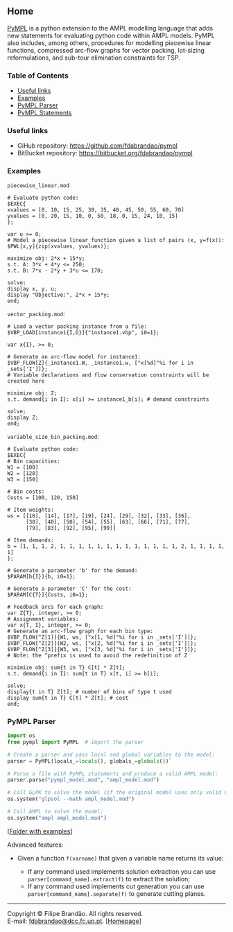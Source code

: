 ## Home

[PyMPL](https://github.com/fdabrandao/pympl) is a python extension to the AMPL modelling language that adds new statements for evaluating python code within AMPL models. PyMPL also includes, among others, procedures for modelling piecewise linear functions, compressed arc-flow graphs for vector packing, lot-sizing reformulations, and sub-tour elimination constraints for TSP.

### Table of Contents

  * [Useful links](#useful-links)
  * [Examples](#examples)
  * [PyMPL Parser](#pympl-parser)
  * [PyMPL Statements](STMTS)

### Useful links

* GiHub repository: <https://github.com/fdabrandao/pympl>
* BitBucket repository: <https://bitbucket.org/fdabrandao/pympl>

### Examples

``piecewise_linear.mod``

```ampl
# Evaluate python code:
$EXEC{
xvalues = [0, 10, 15, 25, 30, 35, 40, 45, 50, 55, 60, 70]
yvalues = [0, 20, 15, 10, 0, 50, 18, 0, 15, 24, 10, 15]
};

var u >= 0;
# Model a piecewise linear function given a list of pairs (x, y=f(x)):
$PWL[x,y]{zip(xvalues, yvalues)};

maximize obj: 2*x + 15*y;
s.t. A: 3*x + 4*y <= 250;
s.t. B: 7*x - 2*y + 3*u <= 170;

solve;
display x, y, u;
display "Objective:", 2*x + 15*y;
end;
```

``vector_packing.mod``:

```ampl
# Load a vector packing instance from a file:
$VBP_LOAD[instance1{I,D}]{"instance1.vbp", i0=1};

var x{I}, >= 0;

# Generate an arc-flow model for instance1:
$VBP_FLOW[Z]{_instance1.W, _instance1.w, ["x[%d]"%i for i in _sets['I']]};
# Variable declarations and flow conservation constraints will be created here

minimize obj: Z;
s.t. demand{i in I}: x[i] >= instance1_b[i]; # demand constraints

solve;
display Z;
end;
```

``variable_size_bin_packing.mod``:

```ampl
# Evaluate python code:
$EXEC{
# Bin capacities:
W1 = [100]
W2 = [120]
W3 = [150]

# Bin costs:
Costs = [100, 120, 150]

# Item weights:
ws = [[10], [14], [17], [19], [24], [29], [32], [33], [36],
      [38], [40], [50], [54], [55], [63], [66], [71], [77],
      [79], [83], [92], [95], [99]]

# Item demands:
b = [1, 1, 1, 2, 1, 1, 1, 1, 1, 1, 1, 1, 1, 1, 1, 1, 1, 2, 1, 1, 1, 1, 1]
};

# Generate a parameter 'b' for the demand:
$PARAM[b{I}]{b, i0=1};

# Generate a parameter 'C' for the cost:
$PARAM[C{T}]{Costs, i0=1};

# Feedback arcs for each graph:
var Z{T}, integer, >= 0;
# Assignment variables:
var x{T, I}, integer, >= 0;
# Generate an arc-flow graph for each bin type:
$VBP_FLOW[^Z[1]]{W1, ws, ["x[1, %d]"%i for i in _sets['I']]};
$VBP_FLOW[^Z[2]]{W2, ws, ["x[2, %d]"%i for i in _sets['I']]};
$VBP_FLOW[^Z[3]]{W3, ws, ["x[3, %d]"%i for i in _sets['I']]};
# Note: the ^prefix is used to avoid the redefinition of Z

minimize obj: sum{t in T} C[t] * Z[t];
s.t. demand{i in I}: sum{t in T} x[t, i] >= b[i];

solve;
display{t in T} Z[t]; # number of bins of type t used
display sum{t in T} C[t] * Z[t]; # cost
end;
```

### PyMPL Parser

```python
import os
from pympl import PyMPL  # import the parser

# Create a parser and pass local and global variables to the model:
parser = PyMPL(locals_=locals(), globals_=globals())`

# Parse a file with PyMPL statements and produce a valid AMPL model:
parser.parse("pympl_model.mod", "ampl_model.mod")

# Call GLPK to solve the model (if the original model uses only valid GMPL statements):
os.system("glpsol --math ampl_model.mod")

# Call AMPL to solve the model:
os.system("ampl ampl_model.mod")
```

[[Folder with examples](https://github.com/fdabrandao/pympl/tree/master/examples)]

Advanced features:

* Given a function `f(varname)` that given a variable name returns its value:

  * If any command used implements solution extraction you can use `parser[command_name].extract(f)` to extract the solution;
  * If any command used implements cut generation you can use `parser[command_name].separate(f)` to generate cutting planes.

***
Copyright © Filipe Brandão. All rights reserved.  
E-mail: <fdabrandao@dcc.fc.up.pt>. [[Homepage](http://www.dcc.fc.up.pt/~fdabrandao/)]
